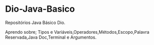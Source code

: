 # Dio-Java-Basico
Repositórios Java Básico Dio.

Aprendo sobre; Tipos e Variáveis,Operadores,Métodos,Escopo,Palavra Reservada,Java Doc,Terminal e Argumentos.

